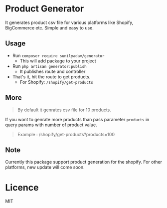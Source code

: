 # Product Generator

It generates product csv file for various platforms like Shopify, BigCommerce etc. Simple and easy to use.

## Usage

 - Run  `composer require sunilyadav/generator`
	 - This will add package to your project
 - Run `php artisan generator:publish`
	 - It publishes route and controller  
- That's it, hit the route to get products.
	- For Shopify: `/shopify/get-products`

## More

> By default it genrates csv file for 10 products.

If you want to genrate more products than pass parameter `products` in query params with number of product value.

> Example : /shopify/get-products?products=100


## Note
 Currently this package support product generation for the shopify. For other platforms, new update will come soon.

# Licence
MIT